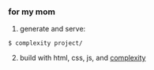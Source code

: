 ### for my mom

1. generate and serve:

```
$ complexity project/
```

2. build with html, css, js, and [complexity](http://complexity.readthedocs.org/en/latest/)

